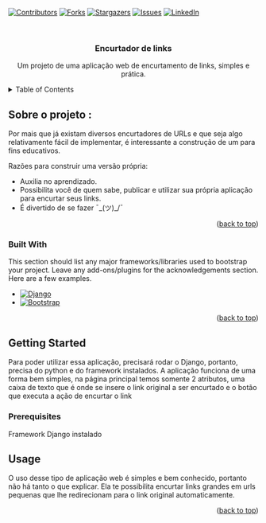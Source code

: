 <!-- Improved compatibility of back to top link: See: https://github.com/othneildrew/Best-README-Template/pull/73 -->
<a name="readme-top"></a>
<!--
*** Thanks for checking out the Best-README-Template. If you have a suggestion
*** that would make this better, please fork the repo and create a pull request
*** or simply open an issue with the tag "enhancement".
*** Don't forget to give the project a star!
*** Thanks again! Now go create something AMAZING! :D
-->



<!-- PROJECT SHIELDS -->
<!--
*** I'm using markdown "reference style" links for readability.
*** Reference links are enclosed in brackets [ ] instead of parentheses ( ).
*** See the bottom of this document for the declaration of the reference variables
*** for contributors-url, forks-url, etc. This is an optional, concise syntax you may use.
*** https://www.markdownguide.org/basic-syntax/#reference-style-links
-->
[![Contributors][contributors-shield]][contributors-url]
[![Forks][forks-shield]][forks-url]
[![Stargazers][stars-shield]][stars-url]
[![Issues][issues-shield]][issues-url]
[![LinkedIn][linkedin-shield]][linkedin-url]



<!-- PROJECT LOGO -->
<br />
<div align="center">
  <h3 align="center">Encurtador de links</h3>
  <p align="center">
    Um projeto de uma aplicação web de encurtamento de links, simples e prática.
  </p>
</div>



<!-- TABLE OF CONTENTS -->
<details>
  <summary>Table of Contents</summary>
  <ol>
    <li>
      <a href="#about-the-project">Sobre o projeto</a>
      <ul>
        <li><a href="#built-with">Construido com</a></li>
      </ul>
    </li>
    <li>
      <a href="#getting-started">Getting Started</a>
      <ul>
        <li><a href="#prerequisites">Prerequisitos</a></li>
      </ul>
    </li>
    <li><a href="#usage">Usage</a></li>
  </ol>
</details>



<!-- ABOUT THE PROJECT -->
## Sobre o projeto :

Por mais que já existam diversos encurtadores de URLs e que seja algo relativamente fácil de implementar, é interessante a construção de um para fins educativos. 

Razões para construir uma versão própria:
* Auxilia no aprendizado.
* Possibilita você de quem sabe, publicar e utilizar sua própria aplicação para encurtar seus links.
* É divertido de se fazer ¯\_(ツ)_/¯

<p align="right">(<a href="#readme-top">back to top</a>)</p>



### Built With

This section should list any major frameworks/libraries used to bootstrap your project. Leave any add-ons/plugins for the acknowledgements section. Here are a few examples.

* [![Django][Django.com]][Django-url]
* [![Bootstrap][Bootstrap.com]][Bootstrap-url]

<p align="right">(<a href="#readme-top">back to top</a>)</p>



<!-- GETTING STARTED -->
## Getting Started

Para poder utilizar essa aplicação, precisará rodar o Django, portanto, precisa do python e do framework instalados. A aplicação funciona de uma forma bem simples, na página principal temos somente 2 atributos, uma caixa de texto que é onde se insere o link original a ser encurtado e o botão que executa a ação de encurtar o link

### Prerequisites

Framework Django instalado

<!-- USAGE EXAMPLES -->
## Usage

O uso desse tipo de aplicação web é simples e bem conhecido, portanto não há tanto o que explicar. Ela te possibilita encurtar links grandes em urls pequenas que lhe redirecionam para o link original automaticamente.

<p align="right">(<a href="#readme-top">back to top</a>)</p>


<!-- MARKDOWN LINKS & IMAGES -->
<!-- https://www.markdownguide.org/basic-syntax/#reference-style-links -->
[contributors-shield]: https://img.shields.io/github/contributors/gabriellbezerra/Simple-Redirect-Web-App?style=for-the-badge
[contributors-url]: https://github.com/gabriellbezerra/Simple-Redirect-Web-App/graphs/contributors
[forks-shield]: https://img.shields.io/github/forks/gabriellbezerra/Simple-Redirect-Web-App?style=for-the-badge
[forks-url]: https://github.com/gabriellbezerra/Simple-Redirect-Web-App/network/members
[stars-shield]: https://img.shields.io/github/stars/gabriellbezerra/Simple-Redirect-Web-App?style=for-the-badge
[stars-url]: https://github.com/gabriellbezerra/Simple-Redirect-Web-App/stargazers
[issues-shield]: https://img.shields.io/github/issues/gabriellbezerra/Simple-Redirect-Web-App?style=for-the-badge
[issues-url]: https://github.com/gabriellbezerra/Simple-Redirect-Web-App/issues
[license-shield]: https://img.shields.io/github/license/othneildrew/Best-README-Template.svg?style=for-the-badge
[linkedin-shield]: https://img.shields.io/badge/-LinkedIn-black.svg?style=for-the-badge&logo=linkedin&colorB=555
[linkedin-url]: https://www.linkedin.com/in/gabriel-bezerra-303b12161/
[product-screenshot]: https://github.com/gabriellbezerra/Simple-Redirect-Web-App/blob/main/Assets/Insert_URL.png
[Next.js]: https://img.shields.io/badge/next.js-000000?style=for-the-badge&logo=nextdotjs&logoColor=white
[Next-url]: https://nextjs.org/
[React.js]: https://img.shields.io/badge/React-20232A?style=for-the-badge&logo=react&logoColor=61DAFB
[React-url]: https://reactjs.org/
[Vue.js]: https://img.shields.io/badge/Vue.js-35495E?style=for-the-badge&logo=vuedotjs&logoColor=4FC08D
[Vue-url]: https://vuejs.org/
[Angular.io]: https://img.shields.io/badge/Angular-DD0031?style=for-the-badge&logo=angular&logoColor=white
[Angular-url]: https://angular.io/
[Svelte.dev]: https://img.shields.io/badge/Svelte-4A4A55?style=for-the-badge&logo=svelte&logoColor=FF3E00
[Svelte-url]: https://svelte.dev/
[Laravel.com]: https://img.shields.io/badge/Laravel-FF2D20?style=for-the-badge&logo=laravel&logoColor=white
[Laravel-url]: https://laravel.com
[Bootstrap.com]: https://img.shields.io/badge/Bootstrap-563D7C?style=for-the-badge&logo=bootstrap&logoColor=white
[Bootstrap-url]: https://getbootstrap.com
[JQuery.com]: https://img.shields.io/badge/jQuery-0769AD?style=for-the-badge&logo=jquery&logoColor=white
[JQuery-url]: https://jquery.com 
[Django.com]: https://img.shields.io/badge/Django-092E20?style=for-the-badge&logo=django&logoColor=white
[Django-url]: https://www.djangoproject.com

